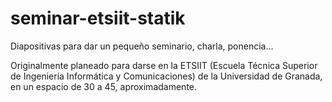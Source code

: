 seminar-etsiit-statik
===

Diapositivas para dar un pequeño seminario, charla, ponencia... 

Originalmente planeado para darse en la ETSIIT (Escuela Técnica Superior de Ingeniería Informática y Comunicaciones) de la Universidad de Granada, en un espacio de 30 a 45, aproximadamente.